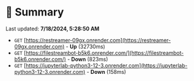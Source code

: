 # 📖 Summary
Last updated: **7/18/2024, 5:28:50 AM**

- `GET` [https://restreamer-09gx.onrender.com](https://restreamer-09gx.onrender.com) - **Up** (32730ms)
- `GET` [https://filestreambot-b5k6.onrender.com/](https://filestreambot-b5k6.onrender.com/) - **Down** (823ms)
- `GET` [https://jupyterlab-python3-12-3.onrender.com](https://jupyterlab-python3-12-3.onrender.com) - **Down** (158ms)
